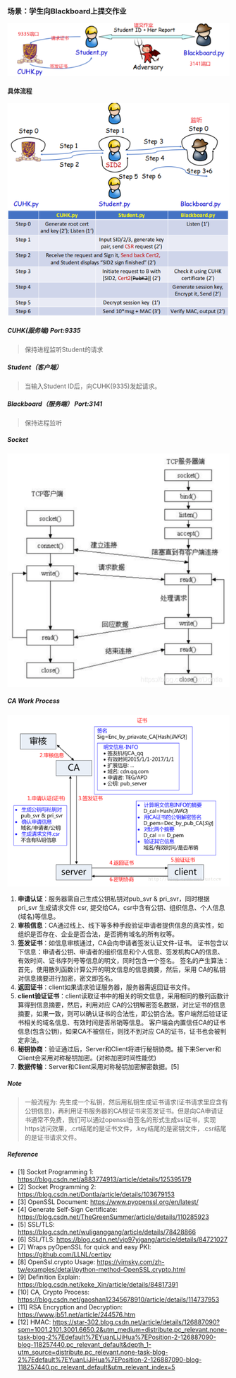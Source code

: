 ### 场景：学生向Blackboard上提交作业

![img.png](source/img.png)

#### 具体流程
![img_3.png](source/img_3.png)
![img_2.png](source/img_2.png)

##### CUHK(服务端) Port:9335
> 保持进程监听Student的请求

##### Student（客户端）
> 当输入Student ID后，向CUHK(9335)发起请求。

##### Blackboard（服务端） Port:3141
> 保持进程监听

##### Socket
![img_1.png](source/img_1.png)

##### CA Work Process
![img.png](source/img11123.png)
1. **申请认证**：服务器需自己生成公钥私钥对pub_svr & pri_svr，同时根据 pri_svr 生成请求文件 csr, 提交给CA，csr中含有公钥、组织信息、个人信息(域名)等信息。
2. **审核信息**：CA通过线上、线下等多种手段验证申请者提供信息的真实性，如组织是否存在、企业是否合法，是否拥有域名的所有权等。
3. **签发证书**：如信息审核通过，CA会向申请者签发认证文件-证书。
证书包含以下信息：申请者公钥、申请者的组织信息和个人信息、签发机构CA的信息、有效时间、证书序列号等信息的明文，同时包含一个签名。
签名的产生算法：首先，使用散列函数计算公开的明文信息的信息摘要，然后，采用 CA的私钥对信息摘要进行加密，密文即签名。
4. **返回证书**：client如果请求验证服务器，服务器需返回证书文件。
5. **client验证证书**：client读取证书中的相关的明文信息，采用相同的散列函数计算得到信息摘要，然后，利用对应 CA的公钥解密签名数据，对比证书的信息摘要，如果一致，则可以确认证书的合法性，即公钥合法。客户端然后验证证书相关的域名信息、有效时间是否吊销等信息。
客户端会内置信任CA的证书信息(包含公钥)，如果CA不被信任，则找不到对应 CA的证书，证书也会被判定非法。
6. **秘钥协商**：验证通过后，Server和Client将进行秘钥协商。接下来Server和Client会采用对称秘钥加密。(对称加密时间性能优)
7. **数据传输**：Server和Client采用对称秘钥加密解密数据。[5]

##### Note
> 一般流程为: 先生成一个私钥，然后用私钥生成证书请求(证书请求里应含有公钥信息)，再利用证书服务器的CA根证书来签发证书。但是向CA申请证书通常不免费，我们可以通过openssl自签名的形式生成ssl证书，实现https访问效果，.crt结尾的是证书文件，.key结尾的是密钥文件，.csr结尾的是证书请求文件。

##### Reference
- [1]  Socket Programming 1: https://blog.csdn.net/a883774913/article/details/125395179
- [2]  Socket Programming 2: https://blog.csdn.net/Dontla/article/details/103679153
- [3]  OpenSSL Document: https://www.pyopenssl.org/en/latest/
- [4]  Generate Self-Sign Certificate: https://blog.csdn.net/TheGreenSummer/article/details/110285923
- [5]  SSL/TLS: https://blog.csdn.net/wuliganggang/article/details/78428866
- [6]  SSL/TLS: https://blog.csdn.net/vip97yigang/article/details/84721027
- [7]  Wraps pyOpenSSL for quick and easy PKI: https://github.com/LLNL/certipy
- [8]  OpenSsl.crypto Usage: https://vimsky.com/zh-tw/examples/detail/python-method-OpenSSL.crypto.html
- [9]  Definition Explain: https://blog.csdn.net/keke_Xin/article/details/84817391
- [10] CA, Crypto Process: https://blog.csdn.net/gaoshan12345678910/article/details/114737953
- [11] RSA Encryption and Decryption: https://www.jb51.net/article/244576.htm
- [12] HMAC: https://star-302.blog.csdn.net/article/details/126887090?spm=1001.2101.3001.6650.2&utm_medium=distribute.pc_relevant.none-task-blog-2%7Edefault%7EYuanLiJiHua%7EPosition-2-126887090-blog-118257440.pc_relevant_default&depth_1-utm_source=distribute.pc_relevant.none-task-blog-2%7Edefault%7EYuanLiJiHua%7EPosition-2-126887090-blog-118257440.pc_relevant_default&utm_relevant_index=5